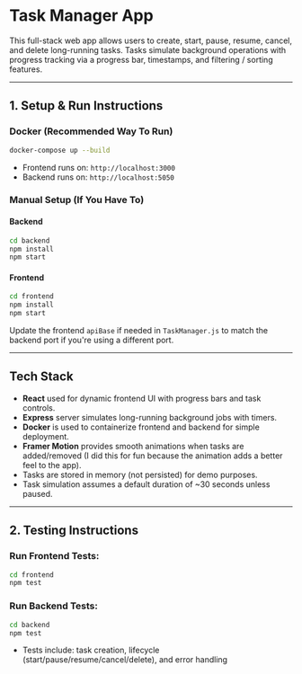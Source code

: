 # Task Manager App

This full-stack web app allows users to create, start, pause, resume, cancel, and delete long-running tasks. Tasks simulate background operations with progress tracking via a progress bar, timestamps, and filtering / sorting features.

---

## 1. Setup & Run Instructions

### Docker (Recommended Way To Run)

```bash
docker-compose up --build
```

- Frontend runs on: `http://localhost:3000`
- Backend runs on: `http://localhost:5050`

### Manual Setup (If You Have To)

#### Backend

```bash
cd backend
npm install
npm start
```

#### Frontend

```bash
cd frontend
npm install
npm start
```

Update the frontend `apiBase` if needed in `TaskManager.js` to match the backend port if you're using a different port.

---

## Tech Stack

- **React** used for dynamic frontend UI with progress bars and task controls.
- **Express** server simulates long-running background jobs with timers.
- **Docker** is used to containerize frontend and backend for simple deployment.
- **Framer Motion** provides smooth animations when tasks are added/removed (I did this for fun because the animation adds a better feel to the app).
- Tasks are stored in memory (not persisted) for demo purposes.
- Task simulation assumes a default duration of ~30 seconds unless paused.

---

## 2. Testing Instructions

### Run Frontend Tests:

```bash
cd frontend
npm test
```

### Run Backend Tests:

```bash
cd backend
npm test
```

- Tests include: task creation, lifecycle (start/pause/resume/cancel/delete), and error handling
